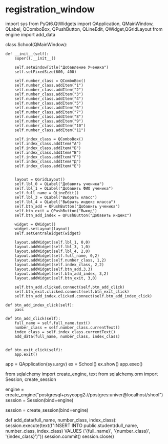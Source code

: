 # registration_window
<!-- 1ИСиП-21 Незнахин (окно регистрации) -->
import sys
from PyQt6.QtWidgets import QApplication, QMainWindow, QLabel, QComboBox, QPushButton, QLineEdit, QWidget,QGridLayout
from engine import add_data

class School(QMainWindow):
    
    def __init__(self):
        super().__init__()
        
        self.setWindowTitle("Добавление Ученика")
        self.setFixedSize(600, 400)
    
        self.number_class = QComboBox()
        self.number_class.addItem("1")
        self.number_class.addItem("2")
        self.number_class.addItem("3")
        self.number_class.addItem("4")
        self.number_class.addItem("5")
        self.number_class.addItem("6")
        self.number_class.addItem("7")
        self.number_class.addItem("8")
        self.number_class.addItem("9")
        self.number_class.addItem("10")
        self.number_class.addItem("11")
        
        self.index_class = QComboBox()
        self.index_class.addItem("А")
        self.index_class.addItem("Б")
        self.index_class.addItem("В")
        self.index_class.addItem("Г")
        self.index_class.addItem("Д")
        self.index_class.addItem("Е")
    
        
        layout = QGridLayout()
        self.lbl_0 = QLabel("Добавить ученика")
        self.lbl_1 = QLabel("Добавить ФИО ученика")
        self.full_name = QLineEdit()
        self.lbl_3 = QLabel("Выбрать класс")
        self.lbl_4 = QLabel("Выбрать индекс класса")
        self.btn_add = QPushButton("Добавить ученика")
        self.btn_exit = QPushButton("Выход")
        self.btn_add_index = QPushButton("Добавить индекс")
    
        widget = QWidget()
        widget.setLayout(layout)
        self.setCentralWidget(widget)
        
        layout.addWidget(self.lbl_1, 0,0)
        layout.addWidget(self.lbl_3, 1,0)
        layout.addWidget(self.lbl_4, 2,0)
        layout.addWidget(self.full_name, 0,2)
        layout.addWidget(self.number_class, 1,2)
        layout.addWidget(self.index_class, 2,2)
        layout.addWidget(self.btn_add,3,3)
        layout.addWidget(self.btn_add_index, 3,2)
        layout.addWidget(self.btn_exit, 3,0)
        
        self.btn_add.clicked.connect(self.btn_add_click)
        self.btn_exit.clicked.connect(self.btn_exit_click)
        self.btn_add_index.clicked.connect(self.btn_add_index_click)
        
    def btn_add_index_click(self):
        pass
        
    def btn_add_click(self):
        full_name = self.full_name.text()
        number_class = self.number_class.currentText()
        index_class = self.index_class.currentText()
        add_data(full_name, number_class, index_class)
        
        
    def btn_exit_click(self):
        app.exit()
       
app = QApplication(sys.argv)
ex = School()
ex.show()
app.exec()








from sqlalchemy import create_engine, text
from sqlalchemy.orm import Session, create_session

engine = create_engine("postgresql+psycopg2://postgres:univer@localhost/shool")
session = Session(bind=engine)

session = create_session(bind=engine)

def add_data(full_name, number_class, index_class):
    session.execute(text(f"INSERT INTO public.student(dull_name, number_class, index_class) VALUES ('{full_name}', '{number_class}', '{index_class}')"))
    session.commit()
    session.close()
